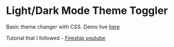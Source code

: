 # Light/Dark Mode Theme Toggler
 Basic theme changer with CSS. Demo live [here](https://kenkaneki0625.github.io/CSS-light-dark-theme/)
 
 Tutorial that I followed - [Fireship youtube](https://youtu.be/rXuHGLzSmSE)
